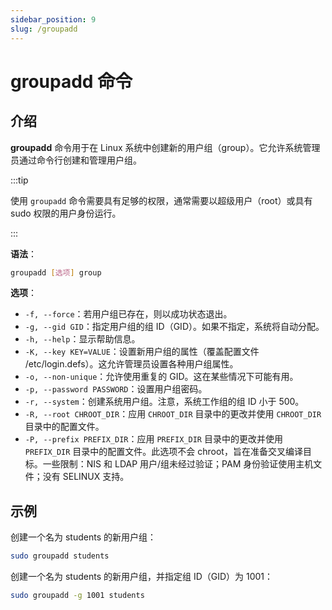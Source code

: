 ```yaml
---
sidebar_position: 9
slug: /groupadd
---
```


# groupadd 命令



## 介绍

**groupadd** 命令用于在 Linux 系统中创建新的用户组（group）。它允许系统管理员通过命令行创建和管理用户组。

:::tip

使用 `groupadd` 命令需要具有足够的权限，通常需要以超级用户（root）或具有 sudo 权限的用户身份运行。

:::

**语法**：

```bash
groupadd [选项] group
```

**选项**：

- `-f, --force`：若用户组已存在，则以成功状态退出。
- `-g, --gid GID`：指定用户组的组 ID（GID）。如果不指定，系统将自动分配。
- `-h, --help`：显示帮助信息。
- `-K, --key KEY=VALUE`：设置新用户组的属性（覆盖配置文件 /etc/login.defs）。这允许管理员设置各种用户组属性。
- `-o, --non-unique`：允许使用重复的 GID。这在某些情况下可能有用。
- `-p, --password PASSWORD`：设置用户组密码。
- `-r, --system`：创建系统用户组。注意，系统工作组的组 ID 小于 500。
- `-R, --root CHROOT_DIR`：应用 `CHROOT_DIR` 目录中的更改并使用 `CHROOT_DIR` 目录中的配置文件。
- `-P, --prefix PREFIX_DIR`：应用 `PREFIX_DIR` 目录中的更改并使用 `PREFIX_DIR` 目录中的配置文件。此选项不会 chroot，旨在准备交叉编译目标。一些限制：NIS 和 LDAP 用户/组未经过验证；PAM 身份验证使用主机文件；没有 SELINUX 支持。



## 示例

创建一个名为 students 的新用户组：

```bash
sudo groupadd students
```

创建一个名为 students 的新用户组，并指定组 ID（GID）为 1001：

```bash
sudo groupadd -g 1001 students
```

